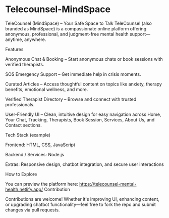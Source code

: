 # Telecounsel-MindSpace

TeleCounsel (MindSpace) – Your Safe Space to Talk  TeleCounsel (also branded as MindSpace) is a compassionate online platform offering anonymous, professional, and judgment-free mental health support—anytime, anywhere.

Features

Anonymous Chat & Booking – Start anonymous chats or book sessions with verified therapists.

SOS Emergency Support – Get immediate help in crisis moments.

Curated Articles – Access thoughtful content on topics like anxiety, therapy benefits, emotional wellness, and more.

Verified Therapist Directory – Browse and connect with trusted professionals.

User-Friendly UI – Clean, intuitive design for easy navigation across Home, Your Chat, Tracking, Therapists, Book Session, Services, About Us, and Contact sections.

Tech Stack (example)

Frontend: HTML, CSS, JavaScript

Backend / Services: Node.js

Extras: Responsive design, chatbot integration, and secure user interactions

How to Explore

You can preview the platform here: https://telecounsel-mental-health.netlify.app/
Contribution

Contributions are welcome! Whether it's improving UI, enhancing content, or upgrading chatbot functionality—feel free to fork the repo and submit changes via pull requests.

